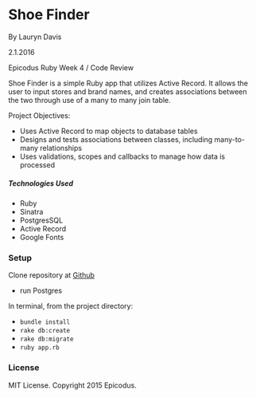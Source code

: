 # Shoe Finder

By Lauryn Davis

2.1.2016

Epicodus Ruby Week 4 / Code Review

Shoe Finder is a simple Ruby app that utilizes Active Record. It allows the user to input stores and brand names, and creates associations between the two through use of a many to many join table.

Project Objectives:

* Uses Active Record to map objects to database tables
* Designs and tests associations between classes, including many-to-many relationships
* Uses validations, scopes and callbacks to manage how data is processed

##### Technologies Used

* Ruby
* Sinatra
* PostgresSQL
* Active Record
* Google Fonts

### Setup

Clone repository at [Github](https://github.com/lryndavis/shoe_store)
* run Postgres

In terminal, from the project directory:

* `bundle install`
* `rake db:create`
* `rake db:migrate`
* `ruby app.rb`


### License
MIT License. Copyright 2015 Epicodus.
